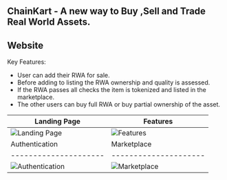 ## ChainKart - A new way to Buy ,Sell and Trade Real World Assets.
## Website
Key Features:
- User can add their RWA for sale.
- Before adding to listing the RWA ownership and quality is assessed.
- If the RWA passes all checks the item is tokenized and listed in the marketplace.
- The other users can buy full RWA or buy partial ownership of the asset.

|Landing Page|Features|
|---------------------|---------------------|
| ![Landing Page](https://github.com/JayDeep1710/ChainKart/assets/95349616/532fe812-1d1a-44e0-9103-94fffa8c6592)| ![Features](https://github.com/JayDeep1710/ChainKart/assets/95349616/d96f9d7d-c61f-4cbc-94a8-e40b60e4b3be)|
| Authentication       | Marketplace             |
|---------------------|---------------------|
| ![Authentication](https://github.com/JayDeep1710/ChainKart/assets/95349616/a150045a-7223-4089-baeb-245717bba79e)| ![Marketplace](https://github.com/JayDeep1710/ChainKart/assets/95349616/1c244eb3-c2a3-4907-b7ae-d2ee32cd0407) |


